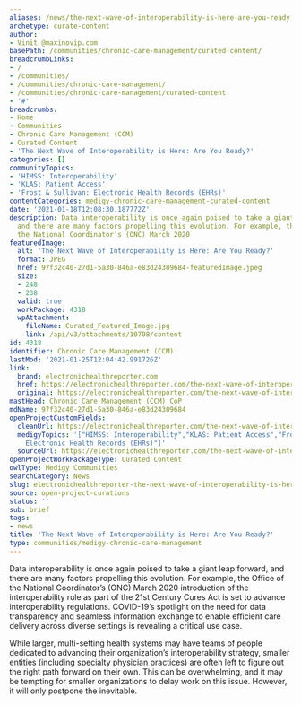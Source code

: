 ```yaml
---
aliases: /news/the-next-wave-of-interoperability-is-here-are-you-ready
archetype: curate-content
author:
- Vinit @maxinovip.com
basePath: /communities/chronic-care-management/curated-content/
breadcrumbLinks:
- /
- /communities/
- /communities/chronic-care-management/
- /communities/chronic-care-management/curated-content
- '#'
breadcrumbs:
- Home
- Communities
- Chronic Care Management (CCM)
- Curated Content
- 'The Next Wave of Interoperability is Here: Are You Ready?'
categories: []
communityTopics:
- 'HIMSS: Interoperability'
- 'KLAS: Patient Access'
- 'Frost & Sullivan: Electronic Health Records (EHRs)'
contentCategories: medigy-chronic-care-management-curated-content
date: '2021-01-18T12:08:30.187772Z'
description: Data interoperability is once again poised to take a giant leap forward,
  and there are many factors propelling this evolution. For example, the Office of
  the National Coordinator’s (ONC) March 2020
featuredImage:
  alt: 'The Next Wave of Interoperability is Here: Are You Ready?'
  format: JPEG
  href: 97f32c40-27d1-5a30-846a-e83d24309684-featuredImage.jpeg
  size:
  - 248
  - 238
  valid: true
  workPackage: 4318
  wpAttachment:
    fileName: Curated_Featured_Image.jpg
    link: /api/v3/attachments/10708/content
id: 4318
identifier: Chronic Care Management (CCM)
lastMod: '2021-01-25T12:04:42.991726Z'
link:
  brand: electronichealthreporter.com
  href: https://electronichealthreporter.com/the-next-wave-of-interoperability-is-here-are-you-ready/
  original: https://electronichealthreporter.com/the-next-wave-of-interoperability-is-here-are-you-ready/
mastHead: Chronic Care Management (CCM) CoP
mdName: 97f32c40-27d1-5a30-846a-e83d24309684
openProjectCustomFields:
  cleanUrl: https://electronichealthreporter.com/the-next-wave-of-interoperability-is-here-are-you-ready/
  medigyTopics: '["HIMSS: Interoperability","KLAS: Patient Access","Frost & Sullivan:
    Electronic Health Records (EHRs)"]'
  sourceUrl: https://electronichealthreporter.com/the-next-wave-of-interoperability-is-here-are-you-ready/
openProjectWorkPackageType: Curated Content
owlType: Medigy Communities
searchCategory: News
slug: electronichealthreporter-the-next-wave-of-interoperability-is-here-are-you-ready
source: open-project-curations
status: ''
sub: brief
tags:
- news
title: 'The Next Wave of Interoperability is Here: Are You Ready?'
type: communities/medigy-chronic-care-management
---
```


<p>Data interoperability is once again poised to take a giant leap forward, and there are many factors propelling this evolution. For example, the Office of the National Coordinator’s (ONC) March 2020 introduction of the interoperability rule as part of the 21st Century Cures Act is set to advance interoperability regulations. COVID-19’s spotlight on the need for data transparency and seamless information exchange to enable efficient care delivery across diverse settings is revealing a critical use case.</p><p>While larger, multi-setting health systems may have teams of people dedicated to advancing their organization’s interoperability strategy, smaller entities (including specialty physician practices) are often left to figure out the right path forward on their own. This can be overwhelming, and it may be tempting for smaller organizations to delay work on this issue. However, it will only postpone the inevitable.</p>
